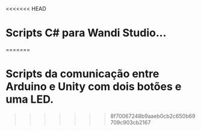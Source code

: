 <<<<<<< HEAD
# Scripts C# para Wandi Studio...
=======
# Scripts da comunicação entre Arduino e Unity com dois botões e uma LED.
>>>>>>> 8f70067248b9aaeb0cb2c650b69709c903cb2167
